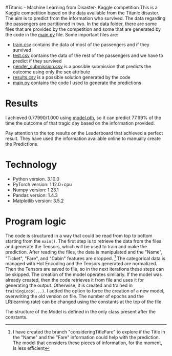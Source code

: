 #Titanic - Machine Learning from Disaster- Kaggle competition
This is a Kaggle competition based on the data available from the Titanic disaster. The aim is to predict from the information who survived. 
The data regarding the passengers are partitioned in two.
In the data folder, there are some files that are provided by the competition and some that are generated by the code in the [main.py](/main.py) file.
Some important files are:
- [train.csv](/data/train.csv) contains the data of most of the passengers and if they survived
- [test.csv](/data/test.csv) contains the data of the rest of the passengers and we have to predict if they survived
- [gender_submission.csv](/data/gender_submission.csv) is a possible submission that predicts the outcome using only the sex attribute
- [results.csv](/data/results.csv) is a possible solution generated by the code
- [main.py](/main.py) contains the code I used to generate the predictions
# Results
I achieved 0.77990/1.000 using [model.pth](/data/model.pth), so it can predict 77.99% of the time the outcome of that tragic day based on the information provided. 

Pay attention to the top results on the Leaderboard that achieved a perfect result. They have used the information available online to manually create the Predictions. 
# Technology
- Python version. 3.10.0
- PyTorch version: 1.12.0+cpu
- Numpy version: 1.23.1
- Pandas version: 1.4.3
- Matplotlib version: 3.5.2
# Program logic
The code is structured in a way that could be read from top to bottom starting from the ```main()```. 
The first step is to retrieve the data from the files and generate the Tensors, which will be used to train and make the prediction. After reading the files, the data is manipulated and the "Name", "Ticket", "Fare", and "Cabin" features are dropped. [^1]
The categorical data is managed with Hot Encoding and the Tensors generated are normalized. Then the Tensors are saved to file, so in the next iterations these steps can be skipped.
The creation of the model operates similarly. If the model was already created, then the code retrieves it from file and uses it for generating the output. Otherwise, it is created and trained in ```trainingLoop(...)```.
I added the option to force the creation of a new model, overwriting the old version on file. 
The number of epochs and the LR(learning rate) can be changed using the constants at the top of the file.

The structure of the Model is defined in the only class present after the constants.






[^1]: I have created the branch "consideringTitleFare" to explore if the Title in the "Name" and the "Fare" information could help with the prediction. The model that considers these pieces of information, for the moment, is less efficient